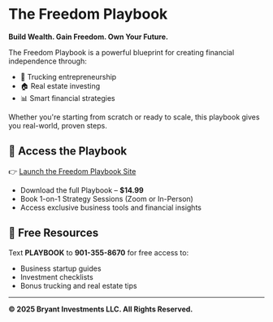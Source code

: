 # The Freedom Playbook

**Build Wealth. Gain Freedom. Own Your Future.**

The Freedom Playbook is a powerful blueprint for creating financial independence through:
- 🚛 Trucking entrepreneurship  
- 🏠 Real estate investing  
- 📊 Smart financial strategies  

Whether you're starting from scratch or ready to scale, this playbook gives you real-world, proven steps.

## 🔗 Access the Playbook

👉 [Launch the Freedom Playbook Site](https://bcbryant89.github.io/freedom-playbook/)

- Download the full Playbook – **$14.99**
- Book 1-on-1 Strategy Sessions (Zoom or In-Person)
- Access exclusive business tools and financial insights

## 📲 Free Resources

Text **PLAYBOOK** to **901-355-8670**  for free access to:
- Business startup guides  
- Investment checklists  
- Bonus trucking and real estate tips  

---

**© 2025 Bryant Investments LLC. All Rights Reserved.**
